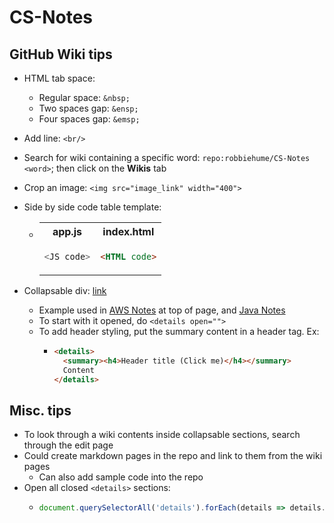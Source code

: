 # CS-Notes


## GitHub Wiki tips
* HTML tab space: 
    * Regular space: `&nbsp;`
    * Two spaces gap: `&ensp;`
    * Four spaces gap: `&emsp;`
* Add line: `<br/>` 
* Search for wiki containing a specific word: `repo:robbiehume/CS-Notes <word>`; then click on the **Wikis** tab
* Crop an image: `<img src="image_link" width="400">`

* Side by side code table template:
    * <table><tr>
          <th>app.js</th>
          <th>index.html</th>
      </tr><tr><td>

      ```javascript 
      <JS code>
      ```
      </td><td>

      ```html 
      <HTML code>
      ```
      </td></tr></table>

* Collapsable div: [link](https://gist.github.com/pierrejoubert73/902cc94d79424356a8d20be2b382e1ab)
  * Example used in [AWS Notes](https://github.com/robbiehume/CS-Notes/wiki/AWS) at top of page, and [Java Notes](https://github.com/robbiehume/CS-Notes/wiki/Java#-strings-)
  * To start with it opened, do `<details open="">`
  * To add header styling, put the summary content in a header tag. Ex:
     *  ```html
        <details>
          <summary><h4>Header title (Click me)</h4></summary>
          Content
        </details>
        ```
  
## Misc. tips
* To look through a wiki contents inside collapsable sections, search through the edit page
* Could create markdown pages in the repo and link to them from the wiki pages 
  * Can also add sample code into the repo
* Open all closed `<details>` sections:
  * ```js
    document.querySelectorAll('details').forEach(details => details.open = true);
    ```

